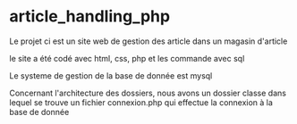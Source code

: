 # article_handling_php
Le projet ci est un site web de gestion des article dans un magasin d'article

le site a été codé avec html, css, php et les commande avec sql

Le systeme de gestion de la base de donnée est mysql



Concernant l'architecture des dossiers, nous avons un dossier classe dans lequel se trouve un fichier connexion.php qui effectue la connexion à la base de donnée


